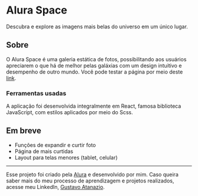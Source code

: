 # Alura Space

Descubra e explore as imagens mais belas do universo em um único lugar.

## Sobre

O Alura Space é uma galeria estática de fotos, possibilitando aos usuários apreciarem o que há de melhor pelas galáxias com um design intuitivo e desempenho de outro mundo. Você pode testar a página por meio deste [link](alura-space-inky.vercel.app).

### Ferramentas usadas

A aplicação foi desenvolvida integralmente em React, famosa biblioteca JavaScript, com estilos aplicados por meio do Scss.

## Em breve

- Funções de expandir e curtir foto
- Página de mais curtidas
- Layout para telas menores (tablet, celular)

---
Esse projeto foi criado pela [Alura](https://www.alura.com.br) e desenvolvido por mim. Caso queira saber mais do meu processo de aprendizagem e projetos realizados, acesse meu LinkedIn, [Gustavo Atanazio](https://www.linkedin.com/in/gustavo-atanazio).
